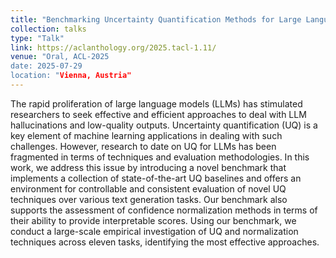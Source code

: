```yaml
---
title: "Benchmarking Uncertainty Quantification Methods for Large Language Models with LM-Polygraph"
collection: talks
type: "Talk"
link: https://aclanthology.org/2025.tacl-1.11/
venue: "Oral, ACL-2025
date: 2025-07-29
location: "Vienna, Austria"
---
```


The rapid proliferation of large language models (LLMs) has stimulated researchers to seek effective and efficient approaches to deal with LLM hallucinations and low-quality outputs. Uncertainty quantification (UQ) is a key element of machine learning applications in dealing with such challenges. However, research to date on UQ for LLMs has been fragmented in terms of techniques and evaluation methodologies. In this work, we address this issue by introducing a novel benchmark that implements a collection of state-of-the-art UQ baselines and offers an environment for controllable and consistent evaluation of novel UQ techniques over various text generation tasks. Our benchmark also supports the assessment of confidence normalization methods in terms of their ability to provide interpretable scores. Using our benchmark, we conduct a large-scale empirical investigation of UQ and normalization techniques across eleven tasks, identifying the most effective approaches.
